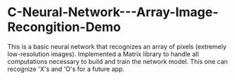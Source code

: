 # C-Neural-Network---Array-Image-Recongition-Demo
This is a basic neural network that recognizes an array of pixels (extremely low-resolution images). Implemented a Matrix library to handle all computations necessary to build and train the network model. This one can recognize 'X's and 'O's for a future app.
